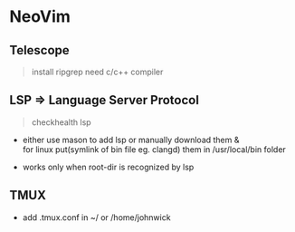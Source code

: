 # NeoVim

## Telescope
> install ripgrep
> need c/c++ compiler

## LSP => Language Server Protocol

> checkhealth lsp  

- either use mason to add lsp or manually download them & <br>
 for linux put(symlink of bin file eg. clangd) them in /usr/local/bin folder   

- works only when root-dir is recognized by lsp

## TMUX
- add .tmux.conf in ~/ or /home/johnwick 


